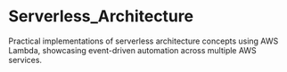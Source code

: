 # Serverless_Architecture
Practical implementations of serverless architecture concepts using AWS Lambda, showcasing event-driven automation across multiple AWS services.
